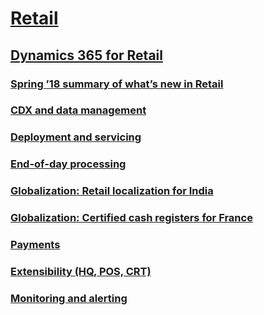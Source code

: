 # [Retail](retail/index.md)
## [Dynamics 365 for Retail](retail/dynamics-365-for-retail/index.md)
### [Spring ’18 summary of what’s new in Retail](retail/dynamics-365-for-retail/spring-18-summary-of-what-s-new-in-retail.md)
### [CDX and data management](retail/dynamics-365-for-retail/cdx-and-data-management.md)
### [Deployment and servicing](retail/dynamics-365-for-retail/deployment-and-servicing.md)
### [End-of-day processing](retail/dynamics-365-for-retail/end-of-day-processing.md)
### [Globalization: Retail localization for India](retail/dynamics-365-for-retail/globalization-retail-localization-for-india.md)
### [Globalization: Certified cash registers for France](retail/dynamics-365-for-retail/globalization-certified-cash-registers-for-france.md)
### [Payments](retail/dynamics-365-for-retail/payments.md)
### [Extensibility (HQ, POS, CRT)](retail/dynamics-365-for-retail/extensibility-hq-pos-crt.md)
### [Monitoring and alerting](retail/dynamics-365-for-retail/monitoring-and-alerting.md)
